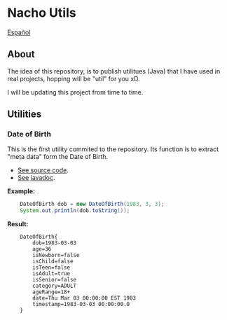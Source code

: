 # Nacho Utils

[Español](README_ES.md)

## About

The idea of this repository, is to publish utilitues (Java) 
that I have used in real projects, hopping will be "util" for you xD.

I will be updating this project from time to time.
 
## Utilities
 
### Date of Birth
This is the first utility commited to the repository.
Its function is to extract "meta data" form the Date of Birth.
 
* [See source code](src/main/mx/com/nacho/utils/DateOfBirth.java).
* [See javadoc](https://iasandoval.github.io/nacho-utils/mx/com/nacho/utils/DateOfBirth.html).

 
 **Example:**
 ```java
     DateOfBirth dob = new DateOfBirth(1983, 3, 3);
     System.out.println(dob.toString());
 ``` 
 
 **Result:**
 ```
     DateOfBirth{
         dob=1983-03-03
         age=36
         isNewborn=false
         isChild=false
         isTeen=false
         isAdult=true
         isSenior=false
         category=ADULT
         ageRange=18+
         date=Thu Mar 03 00:00:00 EST 1983
         timestamp=1983-03-03 00:00:00.0
     }
 ```
 
